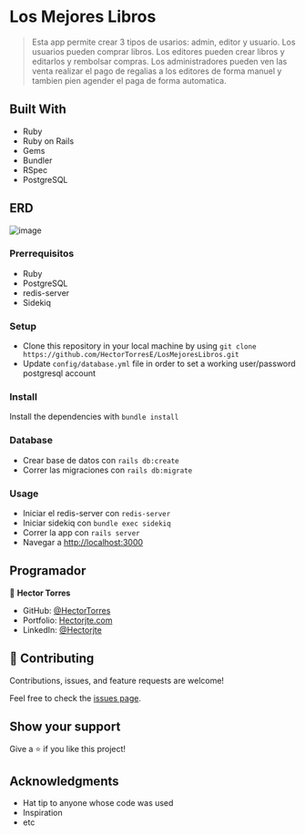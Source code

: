 # Los Mejores Libros

> Esta app permite crear 3 tipos de usarios: admin, editor y usuario. Los usuarios pueden comprar libros. Los editores pueden crear libros y editarlos y rembolsar compras. Los administradores pueden ven las venta realizar el pago de regalias a los editores de forma manuel y tambien pien agender el paga de forma automatica.

## Built With

- Ruby
- Ruby on Rails
- Gems
- Bundler
- RSpec
- PostgreSQL

## ERD
![image](https://user-images.githubusercontent.com/31547587/230801449-fa771674-cd01-4b60-8946-13b15f59baf9.png)


### Prerrequisitos
- Ruby
- PostgreSQL
- redis-server
- Sidekiq

### Setup
- Clone this repository in your local machine by using `git clone https://github.com/HectorTorresE/LosMejoresLibros.git`
- Update `config/database.yml` file in order to set a working user/password postgresql account
### Install
Install the dependencies with `bundle install`
### Database
- Crear base de datos con `rails db:create`
- Correr las migraciones con `rails db:migrate`
### Usage
- Iniciar el redis-server con `redis-server`
- Iniciar sidekiq con `bundle exec sidekiq`
- Correr la app con `rails server`
- Navegar a [http://localhost:3000](http://localhost:3000)

## Programador

👤 **Hector Torres**

- GitHub: [@HectorTorres](https://github.com/HectorTorresE)
- Portfolio: [Hectorjte.com](https://www.hectorjte.com/)
- LinkedIn: [@Hectorjte](https://www.linkedin.com/in/hectorjte/)

## 🤝 Contributing

Contributions, issues, and feature requests are welcome!

Feel free to check the [issues page](../../issues/).

## Show your support

Give a ⭐️ if you like this project!

## Acknowledgments

- Hat tip to anyone whose code was used
- Inspiration
- etc
